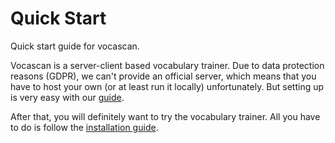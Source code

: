 # Quick Start

Quick start guide for vocascan.

Vocascan is a server-client based vocabulary trainer. Due to data protection reasons (GDPR), we can't provide an
official server, which means that you have to host your own (or at least run it locally) unfortunately. But setting up
is very easy with our [guide](/docs/vocascan-server/installation/installation.md).

After that, you will definitely want to try the vocabulary trainer. All you have to do is follow the
[installation guide](/docs/vocascan-desktop/installation.md).
